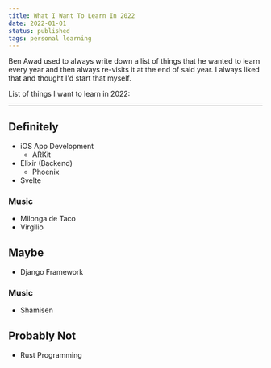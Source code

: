 ```yaml
---
title: What I Want To Learn In 2022
date: 2022-01-01
status: published
tags: personal learning
---
```


Ben Awad used to always write down a list of things that he wanted
to learn every year and then always re-visits it at the end of said
year. I always liked that and thought I'd start that myself.

List of things I want to learn in 2022:

---

## Definitely

- iOS App Development
  - ARKit
- Elixir (Backend)
  - Phoenix
- Svelte

### Music

- Milonga de Taco
- Virgilio

## Maybe

- Django Framework

### Music

- Shamisen

## Probably Not

- Rust Programming
